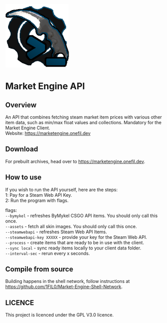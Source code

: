![](readme_assets/market_engine_api.png)
# Market Engine API
## Overview
An API that combines fetching steam market item prices with various other item data, 
such as min/max float values and collections. Mandatory for the Market Engine Client.  
Website: https://marketengine.onefil.dev

## Download
For prebuilt archives, head over to https://marketengine.onefil.dev.

## How to use
If you wish to run the API yourself, here are the steps:  
1: Pay for a Steam Web API Key.  
2: Run the program with flags.

flags:  
```--bymykel``` - refreshes ByMykel CSGO API items. You should only call this once.  
```--assets``` - fetch all skin images. You should only call this once.  
```--steamwebapi``` - refreshes Steam Web API Items.  
```--steamwebapi-key XXXXX``` - provide your key for the Steam Web API.  
```--process``` - create items that are ready to be in use with the client.  
```--sync local``` - sync ready items locally to your client data folder.  
```--interval-sec``` - rerun every x seconds.

## Compile from source
Building happens in the shell network, follow instructions at https://github.com/1FIL0/Market-Engine-Shell-Network.

## LICENCE
This project is licenced under the GPL V3.0 licence.










